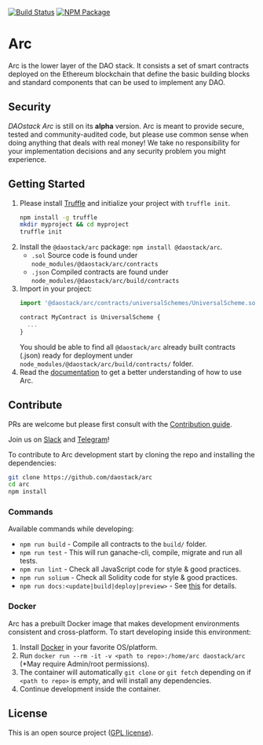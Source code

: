 [![Build Status](https://travis-ci.org/daostack/arc.svg?branch=master)](https://travis-ci.org/daostack/arc)
[![NPM Package](https://img.shields.io/npm/v/@daostack/arc.svg?style=flat-square)](https://www.npmjs.org/package/@daostack/arc)
# Arc

Arc is the lower layer of the DAO stack. It consists a set of smart contracts deployed on the Ethereum blockchain that define the basic building blocks and standard components that can be used to implement any DAO.

## Security
*DAOstack Arc* is still on its **alpha** version.
Arc is meant to provide secure, tested and community-audited code, but please use common sense when doing anything that deals with real money!
We take no responsibility for your implementation decisions and any security problem you might experience.

## Getting Started

1. Please install [Truffle](https://github.com/ConsenSys/truffle) and initialize your project with `truffle init`.
    ```sh
    npm install -g truffle
    mkdir myproject && cd myproject
    truffle init
    ```
2. Install the `@daostack/arc` package:  `npm install @daostack/arc`.
    - `.sol` Source code is found under `node_modules/@daostack/arc/contracts`
    - `.json` Compiled contracts are found under `node_modules/@daostack/arc/build/contracts`
3. Import in your project:
    ```JavaScript
    import '@daostack/arc/contracts/universalSchemes/UniversalScheme.sol';

    contract MyContract is UniversalScheme {
      ...
    }
    ```
    You should be able to find all `@daostack/arc` already built contracts (<contract>.json) ready for deployment under `node_modules/@daostack/arc/build/contracts/` folder.
4. Read the [documentation](https://daostack.github.io/arc/README) to get a better understanding of how to use Arc.

## Contribute

PRs are welcome but please first consult with the [Contribution guide](https://github.com/daostack/arc/blob/master/CONTRIBUTING.md).

Join us on [Slack](https://daostack.slack.com/) and [Telegram](https://t.me/daostackcommunity)!

To contribute to Arc development start by cloning the repo and installing the dependencies:
```sh
git clone https://github.com/daostack/arc
cd arc
npm install
```
### Commands

Available commands while developing:

- `npm run build` - Compile all contracts to the `build/` folder.
- `npm run test` - This will run ganache-cli, compile, migrate and run all tests.
- `npm run lint` - Check all JavaScript code for style & good practices.
- `npm run solium` - Check all Solidity code for style & good practices.
- `npm run docs:<update|build|deploy|preview>` - See [this](docs#contributing-to-arc-docs) for details.

### Docker
Arc has a prebuilt Docker image that makes development environments consistent and cross-platform.
To start developing inside this environment:

1. Install [Docker](https://www.docker.com/community-edition#/download) in your favorite OS/platform.
2. Run `docker run --rm -it -v <path to repo>:/home/arc daostack/arc` (*May require Admin/root permissions).
2. The container will automatically `git clone` or `git fetch` depending on if `<path to repo>` is empty, and will install any dependencies.
3. Continue development inside the container.

## License

This is an open source project ([GPL license](https://github.com/daostack/arc/blob/master/LICENSE)).

